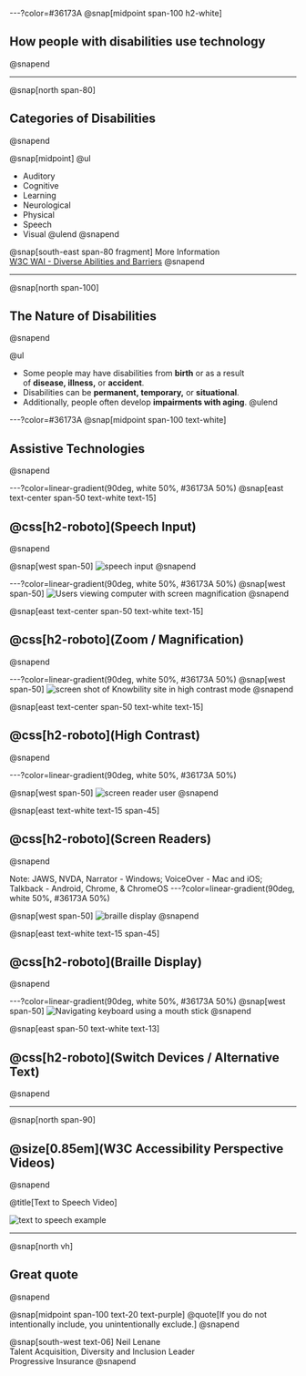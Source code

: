 ---?color=#36173A
@snap[midpoint span-100 h2-white]
## How people with disabilities use technology
@snapend

---
@snap[north span-80]
## Categories of Disabilities
@snapend

@snap[midpoint]
@ul
- Auditory
- Cognitive
- Learning
- Neurological
- Physical
- Speech
- Visual
@ulend
@snapend

@snap[south-east span-80 fragment]
More Information<br>[W3C WAI - Diverse Abilities and Barriers](https://www.w3.org/WAI/people-use-web/abilities-barriers/)
@snapend


---
@snap[north span-100]
## The Nature of Disabilities
@snapend


@ul
- Some people may have disabilities from **birth** or as a result of **disease, illness,** or **accident**.
- Disabilities can be **permanent, temporary,** or **situational**.
- Additionally, people often develop **impairments with aging**.
@ulend

---?color=#36173A
@snap[midpoint span-100 text-white]
## Assistive Technologies
@snapend

---?color=linear-gradient(90deg, white 50%, #36173A 50%)
@snap[east text-center span-50 text-white text-15]
## @css[h2-roboto](Speech Input)
@snapend

@snap[west span-50]
![speech input](/common/howPWDUseTech/img/introduction-3616867_1280.png)
@snapend



---?color=linear-gradient(90deg, white 50%, #36173A 50%)
@snap[west span-50]
![Users viewing computer with screen magnification](/common/howPWDUseTech/img/magnificationUsers.png)
@snapend

@snap[east text-center span-50 text-white text-15]
## @css[h2-roboto](Zoom / Magnification)
@snapend

---?color=linear-gradient(90deg, white 50%, #36173A 50%)
@snap[west span-50]
![screen shot of Knowbility site in high contrast mode](/common/howPWDUseTech/img/highContrast.png)
@snapend

@snap[east text-center span-50 text-white text-15]
## @css[h2-roboto](High Contrast)
@snapend

---?color=linear-gradient(90deg, white 50%, #36173A 50%)

@snap[west span-50]
![screen reader user](/common/howPWDUseTech/img/screenReaderUser.png)
@snapend

@snap[east text-white text-15 span-45]
## @css[h2-roboto](Screen Readers)
@snapend

Note: JAWS, NVDA, Narrator - Windows; VoiceOver - Mac and iOS; Talkback - Android, Chrome, & ChromeOS
---?color=linear-gradient(90deg, white 50%, #36173A 50%)

@snap[west span-50]
![braille display](/common/howPWDUseTech/img/1024px-Refreshable_Braille_display_2010_0123.jpeg)
@snapend

@snap[east text-white text-15 span-45]
## @css[h2-roboto](Braille Display)
@snapend

---?color=linear-gradient(90deg, white 50%, #36173A 50%)
@snap[west span-50]
![Navigating keyboard using a mouth stick](/common/howPWDUseTech/img/mouthStick.png)
@snapend

@snap[east span-50 text-white text-13]
## @css[h2-roboto](Switch Devices / Alternative Text)
@snapend

---

@snap[north span-90]
## @size[0.85em](W3C Accessibility Perspective Videos)
@snapend

@title[Text to Speech Video]

![text to speech example](https://www.youtube.com/embed/8Rn5pXCdZWU)

---
@snap[north vh]
## Great quote
@snapend

@snap[midpoint span-100 text-20 text-purple]
@quote[If you do not intentionally include, you unintentionally exclude.]
@snapend

@snap[south-west text-06]
Neil Lenane<br>Talent Acquisition, Diversity and Inclusion Leader<br>Progressive Insurance
@snapend